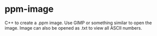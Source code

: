 # ppm-image
C++ to create a .ppm image.
Use GIMP or something similar to open the image.
Image can also be opened as .txt to view all ASCII numbers.
